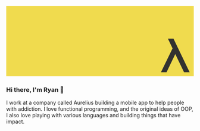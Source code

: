 ![FP-JS](https://github.com/moosch/moosch/blob/master/fp-js.jpg)

### Hi there, I'm Ryan 👋

I work at a company called Aurelius building a mobile app to help people with addiction.
I love functional programming, and the original ideas of OOP, I also love playing with various languages and building things that have impact.
